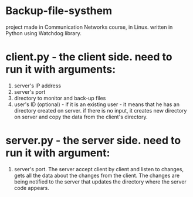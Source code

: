 # Backup-file-systhem
project made in Communication Networks course, in Linux. written in Python using Watchdog library.

# client.py - the client side. need to run it with arguments:

1. server's IP address
2. server's port
3. directory to monitor and back-up files
4. user's ID (optional) -  if it is an existing user - it means that he has an directory created on server.
   if there is no input, it creates new directory on server and copy the data from the client's directory.
   
# server.py - the server side. need to run it with argument:

1. server's port.
The server accept client by client and listen to changes, gets all the data about the changes from the client.
  The changes are being notified to the server that updates the directory where the server code appears.
